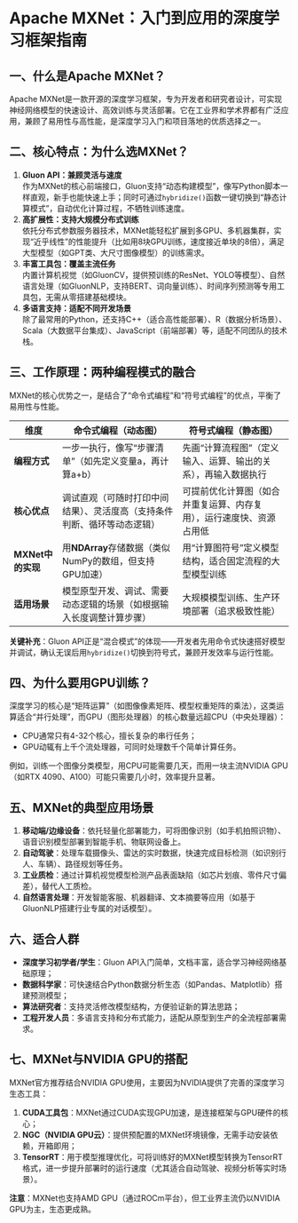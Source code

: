 # Apache MXNet：入门到应用的深度学习框架指南
## 一、什么是Apache MXNet？
Apache MXNet是一款开源的深度学习框架，专为开发者和研究者设计，可实现神经网络模型的快速设计、高效训练与灵活部署。它在工业界和学术界都有广泛应用，兼顾了易用性与高性能，是深度学习入门和项目落地的优质选择之一。


## 二、核心特点：为什么选MXNet？
1.  **Gluon API：兼顾灵活与速度**  
    作为MXNet的核心前端接口，Gluon支持“动态构建模型”，像写Python脚本一样直观，新手也能快速上手；同时可通过`hybridize()`函数一键切换到“静态计算模式”，自动优化计算过程，不牺牲训练速度。
2.  **高扩展性：支持大规模分布式训练**  
    依托分布式参数服务器技术，MXNet能轻松扩展到多GPU、多机器集群，实现“近乎线性”的性能提升（比如用8块GPU训练，速度接近单块的8倍），满足大型模型（如GPT类、大尺寸图像模型）的训练需求。
3.  **丰富工具包：覆盖主流任务**  
    内置计算机视觉（如GluonCV，提供预训练的ResNet、YOLO等模型）、自然语言处理（如GluonNLP，支持BERT、词向量训练）、时间序列预测等专用工具包，无需从零搭建基础模块。
4.  **多语言支持：适配不同开发场景**  
    除了最常用的Python，还支持C++（适合高性能部署）、R（数据分析场景）、Scala（大数据平台集成）、JavaScript（前端部署）等，适配不同团队的技术栈。


## 三、工作原理：两种编程模式的融合
MXNet的核心优势之一，是结合了“命令式编程”和“符号式编程”的优点，平衡了易用性与性能。

| 维度                | 命令式编程（动态图）                                                                 | 符号式编程（静态图）                                                                 |
|---------------------|--------------------------------------------------------------------------------------|--------------------------------------------------------------------------------------|
| **编程方式**         | 一步一执行，像写“步骤清单”（如先定义变量a，再计算a+b）                                 | 先画“计算流程图”（定义输入、运算、输出的关系），再输入数据执行                           |
| **核心优点**         | 调试直观（可随时打印中间结果）、灵活度高（支持条件判断、循环等动态逻辑）               | 可提前优化计算图（如合并重复运算、内存复用），运行速度快、资源占用低                     |
| **MXNet中的实现**    | 用**NDArray**存储数据（类似NumPy的数组，但支持GPU加速）                               | 用“计算图符号”定义模型结构，适合固定流程的大型模型训练                                 |
| **适用场景**         | 模型原型开发、调试、需要动态逻辑的场景（如根据输入长度调整计算步骤）                   | 大规模模型训练、生产环境部署（追求极致性能）                                           |

**关键补充**：Gluon API正是“混合模式”的体现——开发者先用命令式快速搭好模型并调试，确认无误后用`hybridize()`切换到符号式，兼顾开发效率与运行性能。


## 四、为什么要用GPU训练？
深度学习的核心是“矩阵运算”（如图像像素矩阵、模型权重矩阵的乘法），这类运算适合“并行处理”，而GPU（图形处理器）的核心数量远超CPU（中央处理器）：  
- CPU通常只有4-32个核心，擅长复杂的串行任务；  
- GPU动辄有上千个流处理器，可同时处理数千个简单计算任务。  

例如，训练一个图像分类模型，用CPU可能需要几天，而用一块主流NVIDIA GPU（如RTX 4090、A100）可能只需要几小时，效率提升显著。


## 五、MXNet的典型应用场景
1.  **移动端/边缘设备**：依托轻量化部署能力，可将图像识别（如手机拍照识物）、语音识别模型部署到智能手机、物联网设备上。  
2.  **自动驾驶**：处理车载摄像头、雷达的实时数据，快速完成目标检测（如识别行人、车辆）、路径规划等任务。  
3.  **工业质检**：通过计算机视觉模型检测产品表面缺陷（如芯片划痕、零件尺寸偏差），替代人工质检。  
4.  **自然语言处理**：开发智能客服、机器翻译、文本摘要等应用（如基于GluonNLP搭建行业专属的对话模型）。  


## 六、适合人群
-  **深度学习初学者/学生**：Gluon API入门简单，文档丰富，适合学习神经网络基础原理；  
-  **数据科学家**：可快速结合Python数据分析生态（如Pandas、Matplotlib）搭建预测模型；  
-  **算法研究者**：支持灵活修改模型结构，方便验证新的算法思路；  
-  **工程开发人员**：多语言支持和分布式能力，适配从原型到生产的全流程部署需求。  


## 七、MXNet与NVIDIA GPU的搭配
MXNet官方推荐结合NVIDIA GPU使用，主要因为NVIDIA提供了完善的深度学习生态工具：  
1.  **CUDA工具包**：MXNet通过CUDA实现GPU加速，是连接框架与GPU硬件的核心；  
2.  **NGC（NVIDIA GPU云）**：提供预配置的MXNet环境镜像，无需手动安装依赖，开箱即用；  
3.  **TensorRT**：用于模型推理优化，可将训练好的MXNet模型转换为TensorRT格式，进一步提升部署时的运行速度（尤其适合自动驾驶、视频分析等实时场景）。  

**注意**：MXNet也支持AMD GPU（通过ROCm平台），但工业界主流仍以NVIDIA GPU为主，生态更成熟。